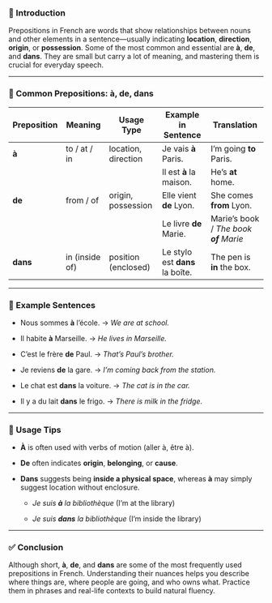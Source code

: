 
### 🎯 Introduction

Prepositions in French are words that show relationships between nouns and other elements in a sentence—usually indicating **location**, **direction**, **origin**, or **possession**. Some of the most common and essential are **à**, **de**, and **dans**. They are small but carry a lot of meaning, and mastering them is crucial for everyday speech.

---

### 🧱 Common Prepositions: à, de, dans

|Preposition|Meaning|Usage Type|Example in Sentence|Translation|
|---|---|---|---|---|
|**à**|to / at / in|location, direction|Je vais **à** Paris.|I’m going **to** Paris.|
||||Il est **à** la maison.|He’s **at** home.|
|**de**|from / of|origin, possession|Elle vient **de** Lyon.|She comes **from** Lyon.|
||||Le livre **de** Marie.|Marie’s book / _The book **of** Marie_|
|**dans**|in (inside of)|position (enclosed)|Le stylo est **dans** la boîte.|The pen is **in** the box.|

---

### 💬 Example Sentences

- Nous sommes **à** l’école. → _We are at school._
    
- Il habite **à** Marseille. → _He lives in Marseille._
    
- C’est le frère **de** Paul. → _That’s Paul’s brother._
    
- Je reviens **de** la gare. → _I’m coming back from the station._
    
- Le chat est **dans** la voiture. → _The cat is in the car._
    
- Il y a du lait **dans** le frigo. → _There is milk in the fridge._
    

---

### 🧠 Usage Tips

- **À** is often used with verbs of motion (aller à, être à).
    
- **De** often indicates **origin**, **belonging**, or **cause**.
    
- **Dans** suggests being **inside a physical space**, whereas **à** may simply suggest location without enclosure.
    
    - _Je suis **à** la bibliothèque_ (I’m at the library)
        
    - _Je suis **dans** la bibliothèque_ (I’m inside the library)
        

---

### ✅ Conclusion

Although short, **à**, **de**, and **dans** are some of the most frequently used prepositions in French. Understanding their nuances helps you describe where things are, where people are going, and who owns what. Practice them in phrases and real-life contexts to build natural fluency.